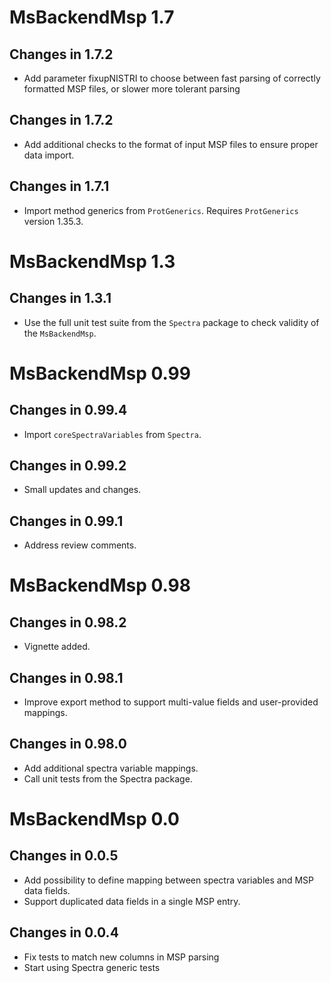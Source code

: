 # MsBackendMsp 1.7

## Changes in 1.7.2

- Add parameter fixupNISTRI to choose between fast parsing
  of correctly formatted MSP files, or slower more tolerant parsing 

## Changes in 1.7.2

- Add additional checks to the format of input MSP files to ensure proper data
  import.

## Changes in 1.7.1

- Import method generics from `ProtGenerics`. Requires `ProtGenerics` version
  1.35.3.

# MsBackendMsp 1.3

## Changes in 1.3.1

- Use the full unit test suite from the `Spectra` package to check validity of
  the `MsBackendMsp`.

# MsBackendMsp 0.99

## Changes in 0.99.4

- Import `coreSpectraVariables` from `Spectra`.

## Changes in 0.99.2

- Small updates and changes.

## Changes in 0.99.1

- Address review comments.

# MsBackendMsp 0.98

## Changes in 0.98.2

- Vignette added.

## Changes in 0.98.1

- Improve export method to support multi-value fields and user-provided 
  mappings.

## Changes in 0.98.0

- Add additional spectra variable mappings.
- Call unit tests from the Spectra package.

# MsBackendMsp 0.0

## Changes in 0.0.5

- Add possibility to define mapping between spectra variables and MSP data 
  fields.
- Support duplicated data fields in a single MSP entry.

## Changes in 0.0.4

- Fix tests to match new columns in MSP parsing
- Start using Spectra generic tests 

